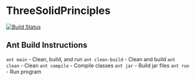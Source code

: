 # ThreeSolidPrinciples
[![Build Status](https://travis-ci.com/CS3398-Ganymede-Giants/ThreeSolidPrinciples.svg?branch=robert)](https://travis-ci.com/CS3398-Ganymede-Giants/ThreeSolidPrinciples)
## Ant Build Instructions
`ant main` - Clean, build, and run
`ant clean-build` - Clean and build
`ant clean` - Clean
`ant compile` - Compile classes
`ant jar` - Build jar files
`ant run` - Run program
